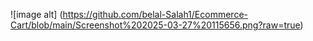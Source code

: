 ![image alt] (https://github.com/belal-Salah1/Ecommerce-Cart/blob/main/Screenshot%202025-03-27%20115656.png?raw=true)
